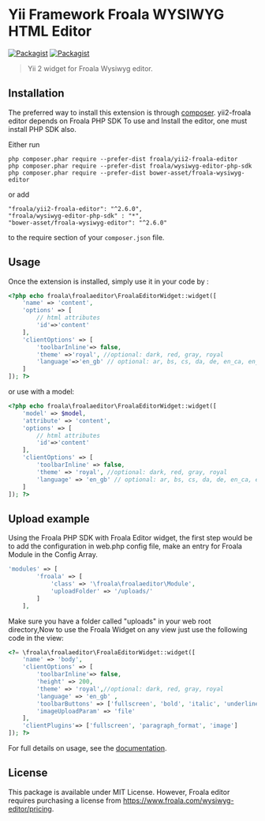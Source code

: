 # Yii Framework Froala WYSIWYG HTML Editor

[![Packagist](https://img.shields.io/packagist/v/froala/yii2-froala-editor.svg)](https://packagist.org/packages/froala/yii2-froala-editor)
[![Packagist](https://img.shields.io/packagist/dt/froala/yii2-froala-editor.svg)](https://packagist.org/packages/froala/yii2-froala-editor)

>Yii 2 widget for Froala Wysiwyg editor.

## Installation

The preferred way to install this extension is through [composer](http://getcomposer.org/download/). yii2-froala editor depends on Froala PHP SDK
To use and Install the editor, one must install PHP SDK also.

Either run

```
php composer.phar require --prefer-dist froala/yii2-froala-editor
php composer.phar require --prefer-dist froala/wysiwyg-editor-php-sdk
php composer.phar require --prefer-dist bower-asset/froala-wysiwyg-editor

```

or add

```
"froala/yii2-froala-editor": "^2.6.0",
"froala/wysiwyg-editor-php-sdk" : "*",
"bower-asset/froala-wysiwyg-editor": "^2.6.0"

```

to the require section of your `composer.json` file.


## Usage

Once the extension is installed, simply use it in your code by  :

```php
<?php echo froala\froalaeditor\FroalaEditorWidget::widget([
    'name' => 'content',
    'options' => [
        // html attributes
        'id'=>'content'
    ],
    'clientOptions' => [
        'toolbarInline'=> false,
        'theme' =>'royal', //optional: dark, red, gray, royal
        'language'=>'en_gb' // optional: ar, bs, cs, da, de, en_ca, en_gb, en_us ...
    ]
]); ?>
```

or use with a model:

```php
<?php echo froala\froalaeditor\FroalaEditorWidget::widget([
    'model' => $model,
    'attribute' => 'content',
    'options' => [
        // html attributes
        'id'=>'content'
    ],
    'clientOptions' => [
        'toolbarInline' => false,
        'theme' => 'royal', //optional: dark, red, gray, royal
        'language' => 'en_gb' // optional: ar, bs, cs, da, de, en_ca, en_gb, en_us ...
    ]
]); ?>
```

## Upload example

Using the Froala PHP SDK with Froala Editor widget, the first step would be to add the configuration in web.php config file, make an entry for Froala Module
in the Config Array.

```php
'modules' => [
        'froala' => [
            'class' => '\froala\froalaeditor\Module',
            'uploadFolder' => '/uploads/'
        ]
    ],
```

Make sure you have a folder called "uploads" in your web root directory,Now to use the Froala Widget on any view just use the following code in the view:

```php
<?= \froala\froalaeditor\FroalaEditorWidget::widget([
    'name' => 'body',
    'clientOptions' => [
        'toolbarInline'=> false,
        'height' => 200,
        'theme' => 'royal',//optional: dark, red, gray, royal
        'language' => 'en_gb' ,
        'toolbarButtons' => ['fullscreen', 'bold', 'italic', 'underline', '|', 'paragraphFormat', 'insertImage'],
        'imageUploadParam' => 'file'
    ],
    'clientPlugins'=> ['fullscreen', 'paragraph_format', 'image']
]); ?>
```

For full details on usage, see the [documentation](https://froala.com/wysiwyg-editor/docs).

## License

This package is available under MIT License. However, Froala editor requires purchasing a license from https://www.froala.com/wysiwyg-editor/pricing.
